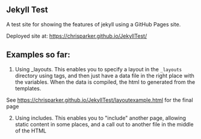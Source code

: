 ## Jekyll Test

A test site for showing the features of jekyll using a GitHub Pages site.

Deployed site at: https://chrisparker.github.io/JekyllTest/

## Examples so far:

1. Using _layouts. This enables you to specify a layout in the `_layouts` directory using tags, and then just have a data file in the right place with the variables. When the data is compiled, the html to generated from the templates. 

See https://chrisparker.github.io/JekyllTest/layoutexample.html for the final page

2. Using includes. This enables you to "include" another page, allowing static content in some places, and a call out to another file in the middle of the HTML

